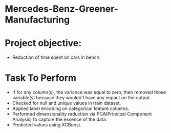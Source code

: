 # Mercedes-Benz-Greener-Manufacturing
# Project objective:
  * Reduction of time spent on cars in bench
# Task To Perform
  * If for any column(s), the variance was equal to zero, then removed those variable(s) because they wouldn't have any impact on the output.
  * Checked for null and unique values in train dataset.
  * Applied label encoding on categorical feature columns.
  * Performed dimensionality reduction via PCA(Principal Component Analysis) to capture the essence of the data.
  * Predicted values using XGBoost.

